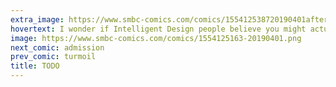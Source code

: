 ```yaml
---
extra_image: https://www.smbc-comics.com/comics/155412538720190401after.png
hovertext: I wonder if Intelligent Design people believe you might actually find this sort of thing.
image: https://www.smbc-comics.com/comics/1554125163-20190401.png
next_comic: admission
prev_comic: turmoil
title: TODO
---
```



